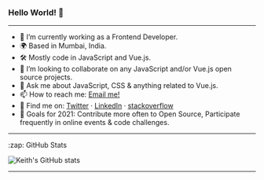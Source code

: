### Hello World! 👋
---
- 🔭 I’m currently working as a Frontend Developer.
- 🌍 Based in Mumbai, India.
- 🛠 Mostly code in JavaScript and Vue.js.
- 👯 I’m looking to collaborate on any JavaScript and/or Vue.js open source projects.
- 💬 Ask me about JavaScript, CSS & anything related to Vue.js.
- 📫 How to reach me: [Email me!](mailto:keithmchd48@gmail.com)
- 📱 Find me on: [Twitter](https://twitter.com/keith_kinsella7) · [LinkedIn](https://www.linkedin.com/in/keith-machado-591a6181/) · [stackoverflow](https://stackoverflow.com/users/10595316/keith-m)
- 🥅 Goals for 2021: Contribute more often to Open Source, Participate frequently in online events & code challenges.

---
<summary>:zap: GitHub Stats</summary>

  ![Keith's GitHub stats](https://github-readme-stats.vercel.app/api?username=keithmchd48&show_icons=true&theme=synthwave)

---

